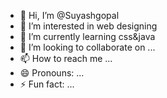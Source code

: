- 👋 Hi, I’m @Suyashgopal
- 👀 I’m interested in web designing
- 🌱 I’m currently learning css&java
- 💞️ I’m looking to collaborate on ...
- 📫 How to reach me ...
- 😄 Pronouns: ...
- ⚡ Fun fact: ...

<!---
Suyashgopal/Suyashgopal is a ✨ special ✨ repository because its `README.md` (this file) appears on your GitHub profile.
You can click the Preview link to take a look at your changes.
--->
